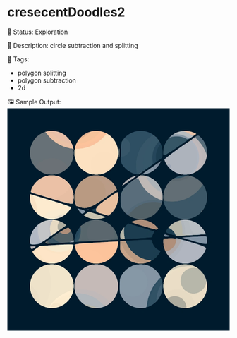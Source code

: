 # cresecentDoodles2

🧪 Status: Exploration

📎 Description: circle subtraction and splitting 

🎨 Tags: 
- polygon splitting 
- polygon subtraction
- 2d

🖼️ Sample Output:  
<img src="mySketch1715735698031.webp" alt="cresecentDoodles2 Sample Output" width="800" />
